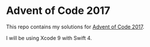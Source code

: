 # Advent of Code 2017

This repo contains my solutions for [Advent of Code 2017](https://adventofcode.com/2017).

I will be using Xcode 9 with Swift 4.
